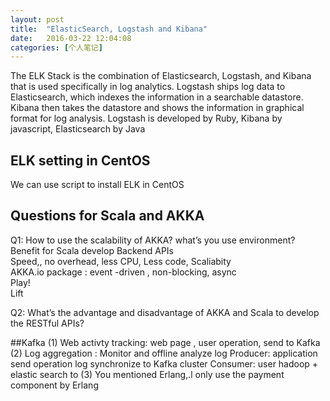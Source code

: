 ```yaml
---
layout: post
title:  "ElasticSearch, Logstash and Kibana"
date:   2016-03-22 12:04:08
categories: [个人笔记]
---
```


The ELK Stack is the combination of Elasticsearch, Logstash, and Kibana that is used specifically in log analytics. Logstash ships log data to Elasticsearch, which indexes the information in a searchable datastore. Kibana then takes the datastore and shows the information in graphical format for log analysis.
Logstash is developed by Ruby,  Kibana by javascript, Elasticsearch by Java

## ELK setting in CentOS
We can use script to install ELK in CentOS

## Questions for Scala and AKKA
Q1:  How to use the scalability of AKKA? what’s you use environment?  
Benefit for Scala  develop Backend APIs  
Speed,, no overhead, less CPU,  Less code, Scaliabity  
AKKA.io  package : event -driven , non-blocking, async  
Play!  
Lift  

Q2:  What’s the advantage and disadvantage of AKKA and Scala to develop the RESTful APIs?  

##Kafka
(1)  Web activty tracking:  web page , user operation, send to Kafka
(2)  Log aggregation :  Monitor and offline analyze log
   Producer:   application  send operation log  synchronize  to Kafka cluster
  Consumer:  user hadoop + elastic search  to
(3) You mentioned  Erlang,.l  only use the payment component by Erlang

